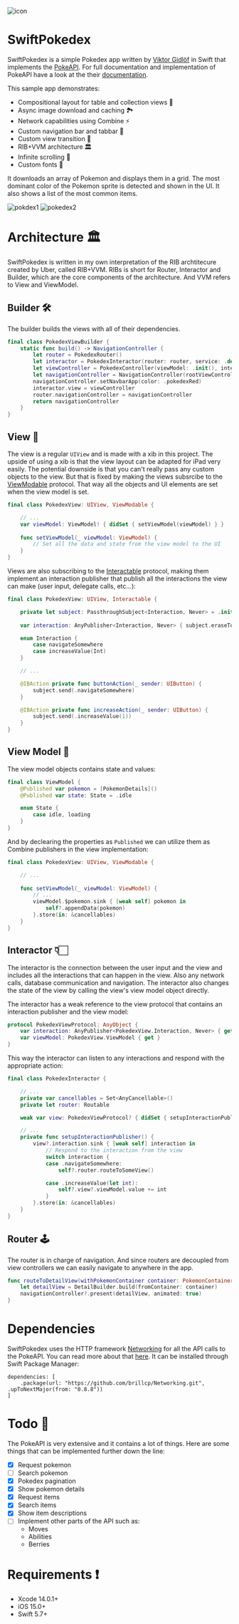 ![icon](https://user-images.githubusercontent.com/15960525/117062071-47808e00-ad23-11eb-83df-95d8efadac58.png)

# SwiftPokedex 
SwiftPokedex is a simple Pokedex app written by [Viktor Gidlöf](https://viktorgidlof.com) in Swift that implements the [PokeAPI](https://pokeapi.co). For full documentation and implementation of PokeAPI have a look at the their [documentation](https://pokeapi.co/docs/v2). 

This sample app demonstrates:
+ Compositional layout for table and collection views 💾
+ Async image download and caching 🏞
+ Network capabilities using Combine ⚡️
+ Custom navigation bar and tabbar 🧭
+ Custom view transition 📲
+ RIB+VVM architecture 🏛
+ Infinite scrolling 📜
+ Custom fonts 📖

It downloads an array of Pokemon and displays them in a grid. The most dominant color of the Pokemon sprite is detected and shown in the UI. It also shows a list of the most common items.

![pokdex1](https://user-images.githubusercontent.com/15960525/117063244-d3df8080-ad24-11eb-9293-83f8ba1a991a.png)
![pokedex2](https://user-images.githubusercontent.com/15960525/117063248-d4781700-ad24-11eb-8559-dcc9ebbd0ec7.png)

# Architecture 🏛
SwiftPokedex is written in my own interpretation of the RIB archtitecure created by Uber, called RIB+VVM. RIBs is short for Router, Interactor and Builder, which are the core components of the architecture. And VVM refers to View and ViewModel.

## Builder 🛠
The builder builds the views with all of their dependencies.
```swift
final class PokedexViewBuilder {
    static func build() -> NavigationController {
        let router = PokedexRouter()
        let interactor = PokedexInteractor(router: router, service: .default)
        let viewController = PokedexController(viewModel: .init(), interactor: interactor)
        let navigationController = NavigationController(rootViewController: viewController)
        navigationController.setNavbarApp(color: .pokedexRed)
        interactor.view = viewController
        router.navigationController = navigationController
        return navigationController
    }
}
```

## View 📱
The view is a regular `UIView` and is made with a xib in this project. The upside of using a xib is that the view layout can be adapted for iPad very easily. The potential downside is that you can't really pass any custom objects to the view. But that is fixed by making the views subsrcibe to the [ViewModable](SwiftPokedex/Miscellaneous/Protocols/ViewModable.swift) protocol. That way all the objects and UI elements are set when the view model is set.
```swift
final class PokedexView: UIView, ViewModable {

    // ...
    var viewModel: ViewModel! { didSet { setViewModel(viewModel) } }
 
    func setViewModel(_ viewModel: ViewModel) {
        // Set all the data and state from the view model to the UI
    }
}
```

Views are also subscribing to the [Interactable](SwiftPokedex/Miscellaneous/Protocols/Interactable.swift) protocol, making them implement an interaction publisher that publish all the interactions the view can make (user input, delegate calls, etc…):
```swift
final class PokedexView: UIView, Interactable {

    private let subject: PassthroughSubject<Interaction, Never> = .init()
 
    var interaction: AnyPublisher<Interaction, Never> { subject.eraseToAnyPublisher() }

    enum Interaction {
        case navigateSomewhere
        case increaseValue(Int)
    }

    // ...

    @IBAction private func buttonAction(_ sender: UIButton) {
        subject.send(.navigateSomewhere)
    }

    @IBAction private func increaseAction(_ sender: UIButton) {
        subject.send(.increaseValue(1))
    }
}
```

## View Model 🧾
The view model objects contains state and values:
```swift
final class ViewModel {
    @Published var pokemon = [PokemonDetails]()
    @Published var state: State = .idle

    enum State {
        case idle, loading
    }
}
```

And by declearing the properties as `Published` we can utilize them as Combine publishers in the view implementation:
```swift
final class PokedexView: UIView, ViewModable {

    // ...
 
    func setViewModel(_ viewModel: ViewModel) {
        // ...
        viewModel.$pokemon.sink { [weak self] pokemon in
            self?.appendData(pokemon)
        }.store(in: &cancellables)
    }
}
```

## Interactor 👇🏻
The interactor is the connection between the user input and the view and includes all the interactions that can happen in the view. Also any network calls, database communication and navigation. The interactor also changes the state of the view by calling the view's view model object directly.

The interactor has a weak reference to the view protocol that contains an interaction publisher and the view model:
```swift
protocol PokedexViewProtocol: AnyObject {
    var interaction: AnyPublisher<PokedexView.Interaction, Never> { get }
    var viewModel: PokedexView.ViewModel { get }
}
```

This way the interactor can listen to any interactions and respond with the appropriate action:
```swift
final class PokedexInteractor {

    // ...
    private var cancellables = Set<AnyCancellable>()
    private let router: Routable

    weak var view: PokedexViewProtocol? { didSet { setupInteractionPublisher() } }

    // ...
    private func setupInteractionPublisher() {
        view?.interaction.sink { [weak self] interaction in
            // Respond to the interaction from the view
            switch interaction {
            case .navigateSomewhere:
                self?.router.routeToSomeView()

            case .increaseValue(let int):
                self?.view?.viewModel.value += int
            }
        }.store(in: &cancellables)
    }
}
```

## Router 🕹
The router is in charge of navigation. And since routers are decoupled from view controllers we can easily navigate to anywhere in the app.
```swift
func routeToDetailView(withPokemonContainer container: PokemonContainer) {
    let detailView = DetailBuilder.build(fromContainer: container)
    navigationController?.present(detailView, animated: true)
}
```

# Dependencies 
SwiftPokedex uses the HTTP framework [Networking](https://github.com/brillcp/Networking) for all the API calls to the PokeAPI. You can read more about that [here](https://github.com/brillcp/Networking#readme). It can be installed through Swift Package Manager:
```
dependencies: [
    .package(url: "https://github.com/brillcp/Networking.git", .upToNextMajor(from: "0.8.8"))
]
```

# Todo 📝
The PokeAPI is very extensive and it contains a lot of things. Here are some things that can be implemented further down the line:
- [x] Request pokemon
- [ ] Search pokemon
- [x] Pokedex pagination
- [x] Show pokemon details
- [x] Request items
- [x] Search items 
- [x] Show item descriptions
- [ ] Implement other parts of the API such as:
    - Moves
    - Abilities
    - Berries

# Requirements ❗️
+ Xcode 14.0.1+
+ iOS 15.0+
+ Swift 5.7+

